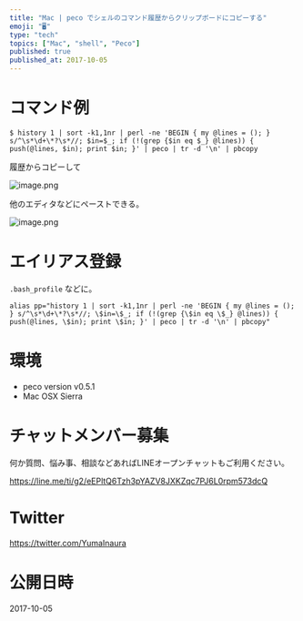 ```yaml
---
title: "Mac | peco でシェルのコマンド履歴からクリップボードにコピーする"
emoji: "🖥"
type: "tech"
topics: ["Mac", "shell", "Peco"]
published: true
published_at: 2017-10-05
---
```


# コマンド例

```
$ history 1 | sort -k1,1nr | perl -ne 'BEGIN { my @lines = (); } s/^\s*\d+\*?\s*//; $in=$_; if (!(grep {$in eq $_} @lines)) { push(@lines, $in); print $in; }' | peco | tr -d '\n' | pbcopy
```

履歴からコピーして

![image.png](https://qiita-image-store.s3.amazonaws.com/0/89618/e40a1243-2303-cb45-2892-27a623094bc9.png)

他のエディタなどにペーストできる。

![image.png](https://qiita-image-store.s3.amazonaws.com/0/89618/51dc9a62-6a93-4939-f3d1-4eec37b94b7f.png)

# エイリアス登録

`.bash_profile` などに。

```
alias pp="history 1 | sort -k1,1nr | perl -ne 'BEGIN { my @lines = (); } s/^\s*\d+\*?\s*//; \$in=\$_; if (!(grep {\$in eq \$_} @lines)) { push(@lines, \$in); print \$in; }' | peco | tr -d '\n' | pbcopy"
```

# 環境

- peco version v0.5.1
- Mac OSX Sierra








<!-- Update From Qiita API -->

# チャットメンバー募集


何か質問、悩み事、相談などあればLINEオープンチャットもご利用ください。

https://line.me/ti/g2/eEPltQ6Tzh3pYAZV8JXKZqc7PJ6L0rpm573dcQ





# Twitter


https://twitter.com/YumaInaura


<!-- Update From Qiita API -->



# 公開日時

2017-10-05
